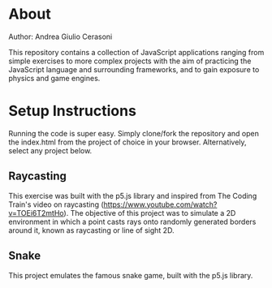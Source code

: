 # About
Author: Andrea Giulio Cerasoni

This repository contains a collection of JavaScript applications ranging from simple exercises to more complex projects with the aim of practicing the JavaScript language and surrounding frameworks, and to gain exposure to physics and game engines.

# Setup Instructions

Running the code is super easy. Simply clone/fork the repository and open the index.html from the project of choice in your browser. Alternatively, select any project below.

## Raycasting

This exercise was built with the p5.js library and inspired from The Coding Train's video on raycasting (https://www.youtube.com/watch?v=TOEi6T2mtHo). The objective of this project was to simulate a 2D environment in which a point casts rays onto randomly generated borders around it, known as raycasting or line of sight 2D.
 
## Snake

This project emulates the famous snake game, built with the p5.js library.
